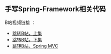 ## 手写Spring-Framework相关代码

B站视频链接 ： 
- [跳转B站，上集](https://www.bilibili.com/video/BV1p7RdY3EXN)
- [跳转B站，下集](https://www.bilibili.com/video/BV1X1RqYuEuQ/)
- [跳转B站，Spring MVC](https://www.bilibili.com/video/BV1GydaYbEpq/)
